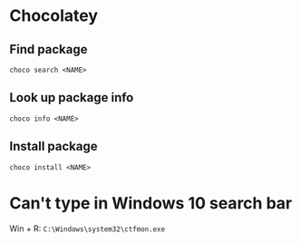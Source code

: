 # Chocolatey
## Find package
`choco search <NAME>`

## Look up package info
`choco info <NAME>`

## Install package
`choco install <NAME>`

# Can't type in Windows 10 search bar 
Win + R: `C:\Windows\system32\ctfmon.exe`
